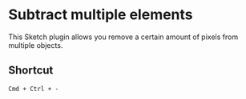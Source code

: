 Subtract multiple elements
=============

This Sketch plugin allows you remove a certain amount of pixels from multiple objects.

## Shortcut

`Cmd + Ctrl + -`